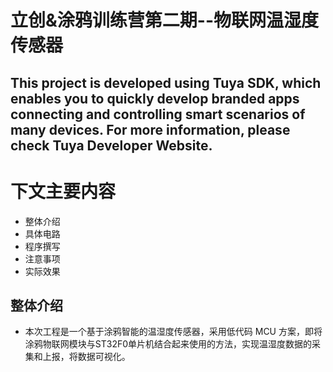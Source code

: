 立创&涂鸦训练营第二期--物联网温湿度传感器
==
This project is developed using Tuya SDK, which enables you to quickly develop branded
apps connecting and controlling smart scenarios of many devices.
For more information, please check Tuya Developer Website.
---
# 下文主要内容
* 整体介绍
* 具体电路
* 程序撰写
* 注意事项
* 实际效果
## 整体介绍

* 本次工程是一个基于涂鸦智能的温湿度传感器，采用低代码 MCU 方案，即将涂鸦物联网模块与ST32F0单片机结合起来使用的方法，实现温湿度数据的采集和上报，将数据可视化。
